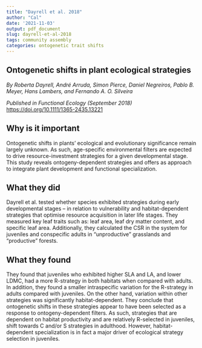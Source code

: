 ```yaml
---
title: "Dayrell et al. 2018"
author: "Cal"
date: '2021-11-03'
output: pdf_document
slug: dayrell-et-al-2018
tags: community assembly
categories: ontogenetic trait shifts
---
```


## Ontogenetic shifts in plant ecological strategies

*By Roberta Dayrell, André Arruda, Simon Pierce, Daniel Negreiros, Pablo B. Meyer, Hans Lambers, and Fernando A. O. Silveira*

*Published in Functional Ecology (September 2018)*
<https://doi.org/10.1111/1365-2435.13221>

## Why is it important

Ontogenetic shifts in plants’ ecological and evolutionary significance remain largely unknown. As such, age-specific environmental filters are expected to drive resource-investment strategies for a given developmental stage. This study reveals ontogeny-dependent strategies and offers as approach to integrate plant development and functional specialization.

## What they did

Dayrell et al. tested whether species exhibited strategies during early developmental stages – in relation to vulnerability and habitat-dependent strategies that optimise resource acquisition in later life stages. They measured key leaf traits such as: leaf area, leaf dry matter content, and specific leaf area. Additionally, they calculated the CSR in the system for juveniles and conspecific adults in “unproductive” grasslands and “productive” forests.

## What they found

They found that juveniles who exhibited higher SLA and LA, and lower LDMC, had a more R-strategy in both habitats when compared with adults. In addition, they found a smaller intraspecific variation for the R-strategy in adults compared with juveniles. On the other hand, variation within other strategies was significantly habitat-dependent. They conclude that ontogenetic shifts in these strategies appear to have been selected as a response to ontogeny-dependent filters. As such, strategies that are dependent on habitat productivity and are relatively R-selected in juveniles, shift towards C and/or S strategies in adulthood. However, habitat-dependent specialization is in fact a major driver of ecological strategy selection in juveniles. 